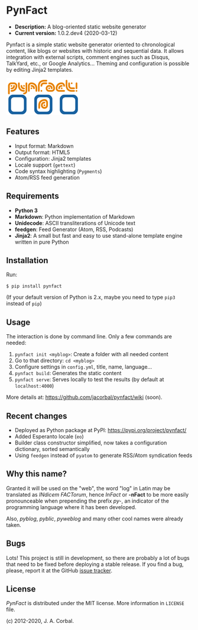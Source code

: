 PynFact
=======

  * **Description:** A blog-oriented static website generator
  * **Current version:** 1.0.2.dev4 (2020-03-12)

Pynfact is a simple static website generator oriented to chronological
content, like blogs or websites with historic and sequential data.  It
allows integration with external scripts, comment engines such as
Disqus, TalkYard, etc., or Google Analytics...  Theming and
configuration is possible by editing Jinja2 templates.

![PynFact Logo][pynfact_logo]


Features
--------

  * Input format: Markdown
  * Output format: HTML5
  * Configuration: Jinja2 templates
  * Locale support (`gettext`)
  * Code syntax highlighting (`Pygments`)
  * Atom/RSS feed generation


Requirements
------------

  * **Python 3**
  * **Markdown**: Python implementation of Markdown
  * **Unidecode**: ASCII transliterations of Unicode text
  * **feedgen**: Feed Generator (Atom, RSS, Podcasts)
  * **Jinja2**: A small but fast and easy to use stand-alone template
   engine written in pure Python


Installation
------------

Run:

    $ pip install pynfact

(If your default version of Python is 2.x, maybe you need to type `pip3`
instead of `pip`)


Usage
-----

The interaction is done by command line.  Only a few commands are
needed:

  1. `pynfact init <myblog>`: Create a folder with all needed content
  2. Go to that directory: `cd <myblog>`
  3. Configure settings in `config.yml`, title, name, language...
  4. `pynfact build`: Generates the static content
  5. `pynfact serve`: Serves locally to test the results
   (by default at `localhost:4000`)

More details at: <https://github.com/jacorbal/pynfact/wiki> (soon).


Recent changes
--------------

  * Deployed as Python package at PyPI: <https://pypi.org/project/pynfact/>
  * Added Esperanto locale (`eo`)
  * Builder class constructor simplified, now takes a configuration
   dictionary, sorted semantically
  * Using `feedgen` instead of `pyatom` to generate RSS/Atom syndication
   feeds


Why this name?
--------------

Granted it will be used on the "web", the word "log" in Latin may be
translated as *INdicem FACTorum*, hence *InFact* or **-nFact** to be
more easily pronounceable when prepending the prefix *py-*, an indicator
of the programming language where it has been developed.

Also, *pyblog*, *pyblic*, *pyweblog* and many other cool names were
already taken.


Bugs
----

Lots!  This project is still in development, so there are probably a
lot of bugs that need to be fixed before deploying a stable release.
If you find a bug, please, report it at the GitHub [issue
tracker][bugs].


License
-------

*PynFact* is distributed under the MIT license.
More information in `LICENSE` file.

(c) 2012-2020, J. A. Corbal.


[pynfact_logo]: logo.png
[bugs]: https://github.com/jacorbal/pynfact/issues


